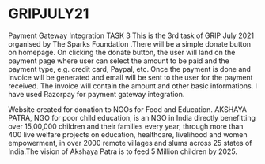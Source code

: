 # GRIPJULY21

Payment Gateway Integration TASK 3 This is the 3rd task of GRIP July 2021 organised by The Sparks Foundation .There will be a simple donate button on homepage. On clicking the donate button, the user will land on the payment page where user can select the amount to be paid and the payment type, e.g. credit card, Paypal, etc. Once the payment is done and invoice will be generated and email will be sent to the user for the payment received. The invoice will contain the amount and other basic informations. I have used Razorpay for payment gateway integration.

Website created for donation to NGOs for Food and Education. AKSHAYA PATRA, NGO for poor child education, is an NGO in India directly benefitting over 15,00,000 children and their families every year, through more than 400 live welfare projects on education, healthcare, livelihood and women empowerment, in over 2000 remote villages and slums across 25 states of India.The vision of Akshaya Patra is to feed 5 Million children by 2025.
